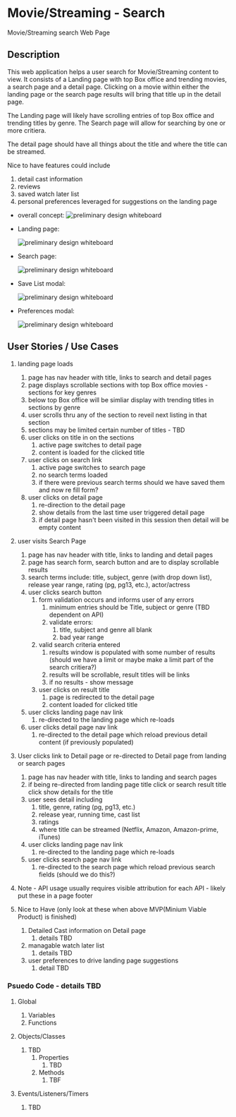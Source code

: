 # Movie/Streaming - Search

Movie/Streaming search Web Page

## Description

This web application helps a user search for Movie/Streaming content to view.
It consists of a Landing page with top Box office and trending movies, a search page and a detail page.
Clicking on a movie within either the landing page or the search page results will bring that title up in the detail page.

The Landing page will likely have scrolling entries of top Box office and trending titles by genre.
The Search page will allow for searching by one or more critiera.

The detail page should have all things about the title and where the title can be streamed.

Nice to have features could include
1.  detail cast information
2.  reviews
3.  saved watch later list
4.  personal preferences leveraged for suggestions on the landing page 

* overall concept:
  ![preliminary design whiteboard](assets/images/prelim-design-whiteboard.png)

* Landing page:

  ![preliminary design whiteboard](assets/images/wireframe-landing.png)

* Search page:

  ![preliminary design whiteboard](assets/images/wireframe-search.png)

* Save List modal:

  ![preliminary design whiteboard](assets/images/wireframe-savelist.png)

* Preferences modal:

  ![preliminary design whiteboard](assets/images/wireframe-preferences.png)

## User Stories / Use Cases

1.  landing page loads
    1. page has nav header  with title, links to search and detail pages
    2. page displays scrollable sections with top Box office movies - sections for key genres
    3. below top Box office will be simliar display with trending titles in sections by genre
    4. user scrolls thru any of the section to reveil next listing in that section
    5. sections may be limited certain number of titles - TBD
    6. user clicks on title in on the sections
        1. active page switches to detail page
        2. content is loaded for the clicked title 
    7. user clicks on search link 
        1. active page switches to search page
        2. no search terms loaded 
        3. if there were previous search terms should we have saved them and now re fill form?
    8. user clicks on detail page
        1. re-direction to the detail page 
        2. show details from the last time user triggered detail page
        3. if detail page hasn't been visited in this session then detail will be empty content
        
2.  user visits Search Page
    1. page has nav header with title, links to landing and detail pages
    2. page has search form, search button and are to display scrollable results
    3. search terms include:  title, subject, genre (with drop down list), release year range, rating (pg, pg13, etc.), actor/actress
    4. user clicks search button 
        1.  form validation occurs and informs user of any errors
            1. minimum entries should be Title, subject or genre (TBD dependent on API)
            2. validate errors:
                1. title, subject and genre all blank
                2. bad year range
        2. valid search criteria entered
            1. results window is populated with some number of results (should we have a limit or maybe make a limit part of the search critiera?)
            2. results will be scrollable, result titles will be links
            3. if no results - show message
        3. user clicks on result title
            1.  page is redirected to the detail page
            2.  content loaded for clicked title 
    5. user clicks landing page nav link
        1. re-directed to the landing page which re-loads
    6. user clicks detail page nav link
        1. re-directed to the detail page which reload previous detail content (if previously populated)

3.  User clicks link to Detail page or re-directed to Detail page from landing or search pages
    1. page has nav header with title, links to landing and search pages
    2. if being re-directed from landing page title click or search result title click show details for the title
    3. user sees detail including
        1. title, genre, rating (pg, pg13, etc.)
        2. release year, running time, cast list
        3. ratings
        4. where title can be streamed (Netflix, Amazon, Amazon-prime, iTunes)
    4. user clicks landing page nav link
        1. re-directed to the landing page which re-loads
    5. user clicks search page nav link
        1. re-directed to the search page which reload previous search fields (should we do this?)

4.  Note - API usage usually requires visible attribution for each API - likely put these in a page footer

5.  Nice to Have (only look at these when above MVP(Minium Viable Product) is finished)
    1. Detailed Cast information on Detail page
        1. details TBD
    2. managable watch later list
        1. details TBD
    3. user preferences to drive landing page suggestions 
        1. detail TBD

### Psuedo Code - details TBD

1. Global
    1. Variables
    2. Functions

2. Objects/Classes
    1. TBD
        1. Properties
            1. TBD
        2. Methods
            1. TBF

3. Events/Listeners/Timers
    1. TBD
         
